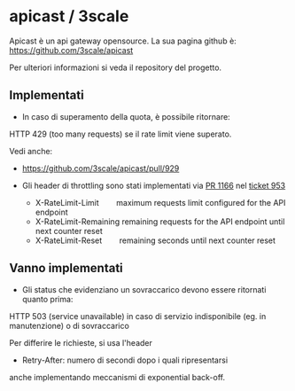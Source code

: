 # apicast / 3scale

Apicast è un api gateway opensource. La sua pagina
github è: https://github.com/3scale/apicast

Per ulteriori informazioni si veda il repository del progetto.

## Implementati

 * In caso di superamento della quota, è possibile ritornare:
 
HTTP 429 (too many requests) se il rate limit viene superato.

Vedi anche:

  - https://github.com/3scale/apicast/pull/929

* Gli header di throttling sono stati implementati via [PR 1166](https://github.com/3scale/APIcast/pull/1166) nel [ticket 953](https://github.com/3scale/apicast/issues/953)

  - X-RateLimit-Limit 	        maximum requests limit configured for the API endpoint
  - X-RateLimit-Remaining	remaining requests for the API endpoint until next counter reset
  - X-RateLimit-Reset 	        remaining seconds until next counter reset


## Vanno implementati

* Gli status che evidenziano un sovraccarico devono essere ritornati quanto prima:

HTTP 503 (service unavailable) in caso di servizio indisponibile (eg. in manutenzione) o di sovraccarico

Per differire le richieste, si usa l'header

- Retry-After: numero di secondi dopo i quali ripresentarsi

anche implementando meccanismi di exponential back-off.



